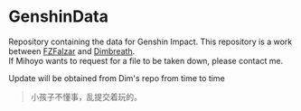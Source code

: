 # GenshinData
Repository containing the data for Genshin Impact. This repository is a work between [FZFalzar](https://github.com/FZFalzar) and [Dimbreath](https://github.com/Dimbreath).</br>
If Mihoyo wants to request for a file to be taken down, please contact me.</br>

Update will be obtained from Dim's repo from time to time</br>

> 小孩子不懂事，乱提交着玩的。
